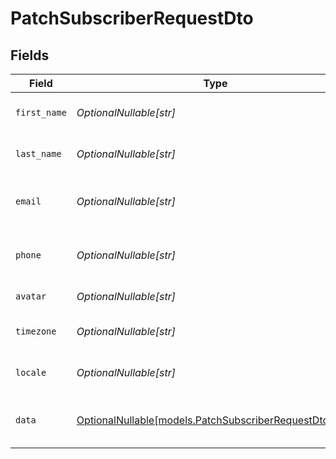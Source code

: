 # PatchSubscriberRequestDto


## Fields

| Field                                                                                                | Type                                                                                                 | Required                                                                                             | Description                                                                                          |
| ---------------------------------------------------------------------------------------------------- | ---------------------------------------------------------------------------------------------------- | ---------------------------------------------------------------------------------------------------- | ---------------------------------------------------------------------------------------------------- |
| `first_name`                                                                                         | *OptionalNullable[str]*                                                                              | :heavy_minus_sign:                                                                                   | First name of the subscriber                                                                         |
| `last_name`                                                                                          | *OptionalNullable[str]*                                                                              | :heavy_minus_sign:                                                                                   | Last name of the subscriber                                                                          |
| `email`                                                                                              | *OptionalNullable[str]*                                                                              | :heavy_minus_sign:                                                                                   | Email address of the subscriber                                                                      |
| `phone`                                                                                              | *OptionalNullable[str]*                                                                              | :heavy_minus_sign:                                                                                   | Phone number of the subscriber                                                                       |
| `avatar`                                                                                             | *OptionalNullable[str]*                                                                              | :heavy_minus_sign:                                                                                   | Avatar URL or identifier                                                                             |
| `timezone`                                                                                           | *OptionalNullable[str]*                                                                              | :heavy_minus_sign:                                                                                   | Timezone of the subscriber                                                                           |
| `locale`                                                                                             | *OptionalNullable[str]*                                                                              | :heavy_minus_sign:                                                                                   | Locale of the subscriber                                                                             |
| `data`                                                                                               | [OptionalNullable[models.PatchSubscriberRequestDtoData]](../models/patchsubscriberrequestdtodata.md) | :heavy_minus_sign:                                                                                   | Additional custom data for the subscriber                                                            |